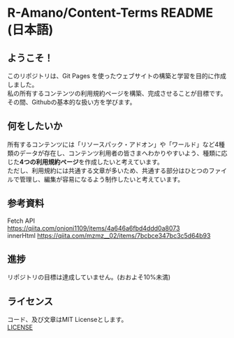 # R-Amano/Content-Terms README (日本語)

## ようこそ！
このリポジトリは、Git Pages を使ったウェブサイトの構築と学習を目的に作成しました。  
私の所有するコンテンツの利用規約ページを構築、完成させることが目標です。  
その間、Githubの基本的な扱い方を学びます。  

## 何をしたいか
所有するコンテンツには「リソースパック・アドオン」や「ワールド」など4種類のデータが存在し、コンテンツ利用者の皆さまへわかりやすいよう、種類に応じた**4つの利用規約ページ**を作成したいと考えています。  
ただし、利用規約には共通する文章が多いため、共通する部分はひとつのファイルで管理し、編集が容易になるよう制作したいと考えています。  

## 参考資料
Fetch API  
https://qiita.com/onioni1109/items/4a646a6fbd4ddd0a8073  
innerHtml
https://qiita.com/mzmz__02/items/7bcbce347bc3c5d64b93  

## 進捗
リポジトリの目標は達成していません。(おおよそ10%未満)  

## ライセンス
コード、及び文章はMIT Licenseとします。  
[LICENSE](LICENSE)
  


